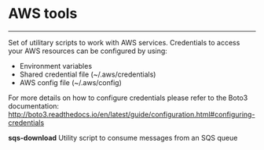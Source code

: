 # AWS tools
---
Set of utilitary scripts to work with AWS services.
Credentials to access your AWS resources can be configured by using:

* Environment variables
* Shared credential file (~/.aws/credentials)
* AWS config file (~/.aws/config)

For more details on how to configure credentials please refer to the Boto3 documentation:
http://boto3.readthedocs.io/en/latest/guide/configuration.html#configuring-credentials

**sqs-download**
Utility script to consume messages from an SQS queue
